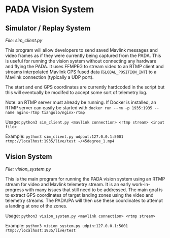 # PADA Vision System

## Simulator / Replay System
*File: sim_client.py*

This program will allow developers to send saved Mavlink messages and video frames as if they were currently being captured from the PADA. This is useful for running the vision system without connecting any hardware and flying the PADA. It uses FFMPEG to stream video to an RTMP client and streams interpolated Mavlink GPS fused data (`GLOBAL_POSITION_INT`) to a Mavlink connection (typically a UDP port).

The start and end GPS coordinates are currently hardcoded in the script but this will eventually be modifed to accept some sort of telemetry log.

Note: an RTMP server must already be running. If Docker is installed, an RTMP server can easily be started with `docker run --rm -p 1935:1935 --name nginx-rtmp tiangolo/nginx-rtmp`

Usage: `python3 sim_client.py <mavlink connection> <rtmp stream> <input file>`

Example: `python3 sim_client.py udpout:127.0.0.1:5001 rtmp://localhost:1935/live/test ~/45degree_1.mp4`

## Vision System
*File: vision_system.py*

This is the main program for running the PADA vision system using an RTMP stream for video and Mavlink telemetry stream. It is an early work-in-progress with many issues that still need to be addressed. The main goal is to extract GPS coordinates of target landing zones using the video and telemetry streams. The PADA/PA will then use these coordinates to attempt a landing at one of the zones. 

Usage: `python3 vision_system.py <mavlink connection> <rtmp stream>`

Example: `python3 vision_system.py udpin:127.0.0.1:5001 rtmp://localhost:1935/live/test`